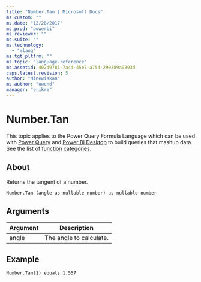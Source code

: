 ```yaml
---
title: "Number.Tan | Microsoft Docs"
ms.custom: ""
ms.date: "12/28/2017"
ms.prod: "powerbi"
ms.reviewer: ""
ms.suite: ""
ms.technology: 
  - "mlang"
ms.tgt_pltfrm: ""
ms.topic: "language-reference"
ms.assetid: 40249781-7a44-45e7-a754-290389a9893d
caps.latest.revision: 5
author: "Minewiskan"
ms.author: "owend"
manager: "erikre"
---
```

# Number.Tan
This topic applies to the Power Query Formula Language which can be used with [Power Query](https://support.office.com/article/Introduction-to-Microsoft-Power-Query-for-Excel-6E92E2F4-2079-4E1F-BAD5-89F6269CD605) and [Power BI Desktop](http://go.microsoft.com/fwlink/p/?LinkId=618607) to build queries that mashup data. See the list of [function categories](https://msdn.microsoft.com/en-us/library/mt211003.aspx).  
  
## About  
Returns the tangent of a number.  
  
```  
Number.Tan (angle as nullable number) as nullable number  
```  
  
## Arguments  
  
|Argument|Description|  
|------------|---------------|  
|angle|The angle to calculate.|  
  
## Example  
  
```  
Number.Tan(1) equals 1.557  
```  
